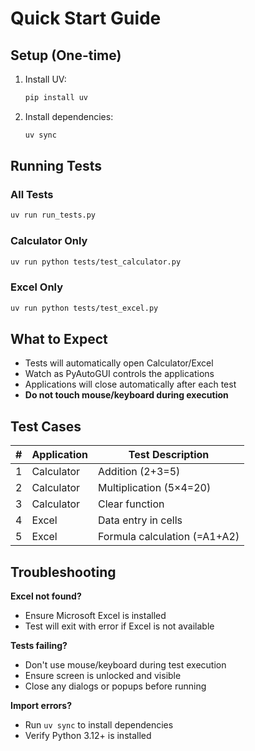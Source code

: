 # Quick Start Guide

## Setup (One-time)

1. Install UV:
   ```bash
   pip install uv
   ```

2. Install dependencies:
   ```bash
   uv sync
   ```

## Running Tests

### All Tests
```bash
uv run run_tests.py
```

### Calculator Only
```bash
uv run python tests/test_calculator.py
```

### Excel Only
```bash
uv run python tests/test_excel.py
```

## What to Expect

- Tests will automatically open Calculator/Excel
- Watch as PyAutoGUI controls the applications
- Applications will close automatically after each test
- **Do not touch mouse/keyboard during execution**

## Test Cases

| # | Application | Test Description |
|---|-------------|------------------|
| 1 | Calculator  | Addition (2+3=5) |
| 2 | Calculator  | Multiplication (5×4=20) |
| 3 | Calculator  | Clear function |
| 4 | Excel       | Data entry in cells |
| 5 | Excel       | Formula calculation (=A1+A2) |

## Troubleshooting

**Excel not found?**
- Ensure Microsoft Excel is installed
- Test will exit with error if Excel is not available

**Tests failing?**
- Don't use mouse/keyboard during test execution
- Ensure screen is unlocked and visible
- Close any dialogs or popups before running

**Import errors?**
- Run `uv sync` to install dependencies
- Verify Python 3.12+ is installed
